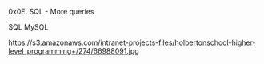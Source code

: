 0x0E. SQL - More queries

SQL
MySQL

https://s3.amazonaws.com/intranet-projects-files/holbertonschool-higher-level_programming+/274/66988091.jpg
